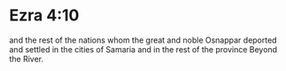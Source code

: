 # Ezra 4:10

and the rest of the nations whom the great and noble Osnappar deported and settled in the cities of Samaria and in the rest of the province Beyond the River.
